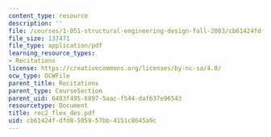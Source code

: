 ```yaml
---
content_type: resource
description: ''
file: /courses/1-051-structural-engineering-design-fall-2003/cb61424fdfd8505957bb4151c8645a9c_rec2_flex_des.pdf
file_size: 137471
file_type: application/pdf
learning_resource_types:
- Recitations
license: https://creativecommons.org/licenses/by-nc-sa/4.0/
ocw_type: OCWFile
parent_title: Recitations
parent_type: CourseSection
parent_uid: 6483f495-6897-5aac-f544-daf637e96543
resourcetype: Document
title: rec2_flex_des.pdf
uid: cb61424f-dfd8-5059-57bb-4151c8645a9c
---
```

